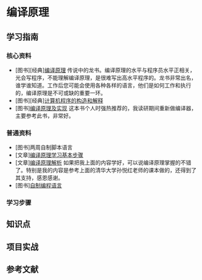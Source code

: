 # 编译原理

## 学习指南

### 核心资料

* [图书][经典][编译原理](http://product.dangdang.com/20427584.html) 传说中的龙书。编译原理的水平与程序员水平正相关，光会写程序，不能理解编译原理，是很难写出高水平程序的。龙书非常出名，谁学谁知道。工作后您可能会使用各种各样的语言，他们是如何工作和执行的，编译原理是不可或缺的重要一环。
* [图书][经典][计算机程序的构造和解释](http://product.dangdang.com/8793968.html)
* [图书][编译原理及实现](http://product.dangdang.com/23781751.html) 这本书个人时强热推荐的，我读研期间重新做编译器，主要参考此书，非常好。

### 普通资料

* [图书]两周自制脚本语言
* [文章][编译原理学习基本步骤](http://blog.csdn.net/longronglin/article/details/5920957)
* [文章][编译原理解析](http://blog.csdn.net/longronglin/article/details/1109436) 如果把我上面的内容学好，可以说编译原理掌握的不错了。特别是我的内容是参考上面的清华大学孙悦红老师的课本做的，还得到了其支持，感恩感谢。
* [图书][自制编程语言](http://product.dangdang.com/23363722.html)

### 学习步骤

## 知识点

## 项目实战

## 参考文献
